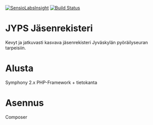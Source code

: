 [![SensioLabsInsight](https://insight.sensiolabs.com/projects/78123516-0154-47ee-bc46-6b6700e457ff/mini.png)](https://insight.sensiolabs.com/projects/78123516-0154-47ee-bc46-6b6700e457ff) [![Build Status](https://travis-ci.org/kaipi/jyps_jasenrekisteri.svg?branch=release)](https://travis-ci.org/kaipi/jyps_jasenrekisteri)

JYPS Jäsenrekisteri
===================
Kevyt ja jatkuvasti kasvava jäsenrekisteri Jyväskylän pyöräilyseuran tarpeisiin.

Alusta
=======
Symphony 2.x PHP-Framework + tietokanta

Asennus
=======
Composer

